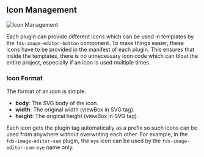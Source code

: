 ## Icon Management
![Icon Management](../icons.png)

Each plugin can provide different icons which can be used in templates by the `fds-image-editor-button` component. To make things easier, these icons have to be provided in the manifest of each plugin. This ensures that inside the templates, there is no unnecessary icon code which can bloat the entire project, especially if an icon is used multiple times.

### Icon Format

The format of an icon is simple:
- **body**: The SVG body of the icon.
- **width**: The original width (viewBox in SVG tag).
- **height**: The original height (viewBox in SVG tag).

Each icon gets the plugin tag automatically as a prefix so such icons can be used from anywhere without overwriting each other. For example, in the `fds-image-editor-sam` plugin, the `eye` icon can be used by the `fds-image-editor-sam-eye` name only.
